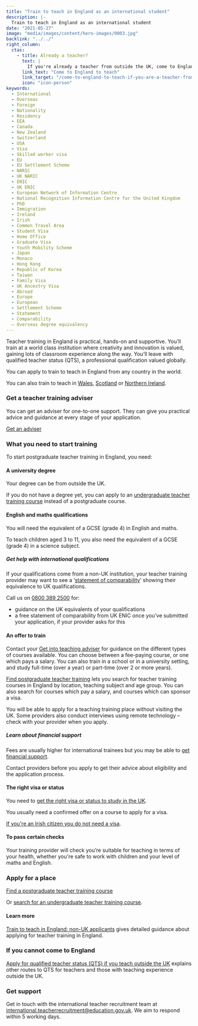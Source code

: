 ```yaml
---
title: "Train to teach in England as an international student"
description: |-
  Train to teach in England as an international student
date: "2021-05-27"
image: "media/images/content/hero-images/0003.jpg"
backlink: "../../"
right_column:
  ctas:
    - title: Already a teacher?
      text: |
        If you're already a teacher from outside the UK, come to England to teach. 
      link_text: "Come to England to teach"
      link_target: "/come-to-england-to-teach-if-you-are-a-teacher-from-outside-the-uk"
      icon: "icon-person"
keywords:
  - International
  - Overseas
  - Foreign
  - Nationality
  - Residency
  - EEA
  - Canada
  - New Zealand
  - Switzerland
  - USA
  - Visa
  - Skilled worker visa
  - EU
  - EU Settlement Scheme
  - NARIC
  - UK NARIC
  - ENIC
  - UK ENIC
  - European Network of Information Centre
  - National Recognition Information Centre for the United Kingdom
  - PhD
  - Immigration
  - Ireland
  - Irish
  - Common Travel Area
  - Student Visa
  - Home Office
  - Graduate Visa
  - Youth Mobility Scheme
  - Japan
  - Monaco
  - Hong Kong
  - Republic of Korea
  - Taiwan
  - Family Visa
  - UK Ancestry Visa
  - Abroad
  - Europe
  - European
  - Settlement Scheme
  - Statement
  - Comparability
  – Overseas degree equivalency
---
```


Teacher training in England is practical, hands-on and supportive. You’ll train at a world class institution where creativity and innovation is valued, gaining lots of classroom experience along the way. You’ll leave with qualified teacher status (QTS), a professional qualification valued globally. 

You can apply to train to teach in England from any country in the world. 

You can also train to teach in [Wales](https://educators.wales/home), [Scotland](https://teachinscotland.scot/) or [Northern Ireland](https://www.education-ni.gov.uk/articles/initial-teacher-education-courses-northern-ireland).

### Get a teacher training adviser

You can get an adviser for one-to-one support. They can give you practical advice and guidance at every stage of your application.

<p class="call-to-action__action">
  <a href="/tta-service">Get an <span>adviser</span></a>
</p>


### What you need to start training

To start postgraduate teacher training in England, you need:

#### A university degree

Your degree can be from outside the UK.

If you do not have a degree yet, you can apply to an [undergraduate teacher training course](https://www.ucas.com/postgraduate/teacher-training/train-teach-england/undergraduate-teacher-training-england) instead of a postgraduate course.

#### English and maths qualifications

You will need the equivalent of a GCSE (grade 4) in English and maths.

To teach children aged 3 to 11, you also need the equivalent of a GCSE (grade 4) in a science subject.

##### Get help with international qualifications
 
If your qualifications come from a non-UK institution, your teacher training provider may want to see a ‘[statement of comparability](https://enic.org.uk/Qualifications/SOC/Default.aspx)’ showing their equivalence to UK qualifications.

Call us on [0800 389 2500](tel://08003892500) for:

* guidance on the UK equivalents of your qualifications
* a free statement of comparability from UK ENIC once you’ve submitted your application, if your provider asks for this

#### An offer to train

Contact your [Get into teaching adviser](https://adviser-getintoteaching.education.gov.uk/) for guidance on the different types of courses available. You can choose between a fee-paying course, or one which pays a salary. You can also train in a school or in a university setting, and study full-time (over a year) or part-time (over 2 or more years).  

[Find postgraduate teacher training](https://www.gov.uk/find-postgraduate-teacher-training-courses) lets you search for teacher training courses in England by location, teaching subject and age group. You can also search for courses which pay a salary, and courses which can sponsor a visa.  

You will be able to apply for a teaching training place without visiting the UK. Some providers also conduct interviews using remote technology – check with your provider when you apply. 

##### Learn about financial support

Fees are usually higher for international trainees but you may be able to [get financial support](https://www.gov.uk/government/publications/train-to-teach-in-england-non-uk-applicants/train-to-teach-in-england-non-uk-applicants#financial-support-for-non-uk-applicants-for-unsalaried-teacher-training-in-england).

Contact providers before you apply to get their advice about eligibility and the application process.

#### The right visa or status

You need to [get the right visa or status to study in the UK](https://www.gov.uk/government/publications/train-to-teach-in-england-non-uk-applicants/train-to-teach-in-england-non-uk-applicants#visas-and-immigration).

You usually need a confirmed offer on a course to apply for a visa.

[If you're an Irish citizen you do not need a visa](https://www.gov.uk/government/publications/common-travel-area-guidance).

#### To pass certain checks

Your training provider will check you’re suitable for teaching in terms of your health, whether you're safe to work with children and your level of maths and English.


### Apply for a place

<p class="call-to-action__action">
  <a href="https://www.gov.uk/find-postgraduate-teacher-training-courses">Find a postgraduate teacher training <span>course</span></a>
</p>

Or [search for an undergraduate teacher training course](https://digital.ucas.com/search).

#### Learn more

[Train to teach in England: non-UK applicants](https://www.gov.uk/government/publications/train-to-teach-in-england-non-uk-applicants/train-to-teach-in-england-non-uk-applicants) gives detailed guidance about applying for teacher training in England.

### If you cannot come to England

[Apply for qualified teacher status (QTS) if you teach outside the UK](https://www.gov.uk/government/publications/apply-for-qualified-teacher-status-qts-if-you-teach-outside-the-uk)
 explains other routes to QTS for teachers and those with teaching experience outside the UK. 

### Get support

Get in touch with the international teacher recruitment team at international.teacherrecruitment@education.gov.uk. We aim to respond within 5 working days.
